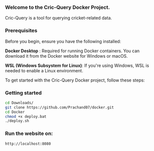 ### Welcome to the Cric-Query Docker Project.
Cric-Query is a tool for querying cricket-related data.

### Prerequisites
Before you begin, ensure you have the following installed:

**Docker Desktop** : Required for running Docker containers. You can download it from the Docker website for Windows or macOS.           

**WSL (Windows Subsystem for Linux)**: If you're using Windows, WSL is needed to enable a Linux environment.

To get started with the Cric-Query Docker project, follow these steps:

### Getting started

```bash
cd Downloads/
git clone https://github.com/Prachand07/docker.git
cd Docker
chmod +x deploy.bat
./deploy.sh
```
### Run the website on:
```bash
http://localhost:8080
```
